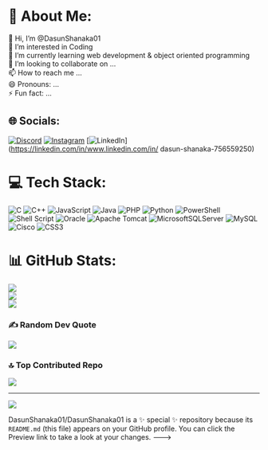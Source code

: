 # 💫 About Me:
👋 Hi, I’m @DasunShanaka01<br>👀 I’m interested in Coding<br>🌱 I’m currently learning web development & object oriented programming<br>💞️ I’m looking to collaborate on ...<br>📫 How to reach me ...<br>😄 Pronouns: ...<br>⚡ Fun fact: ...


## 🌐 Socials:
[![Discord](https://img.shields.io/badge/Discord-%237289DA.svg?logo=discord&logoColor=white)](https://discord.gg/Dasun#9668) [![Instagram](https://img.shields.io/badge/Instagram-%23E4405F.svg?logo=Instagram&logoColor=white)](https://instagram.com/https://www.instagram.com/dasun_shanaka01?igsh=MXM1YnUwbmpybXFtNQ== ) [![LinkedIn](https://img.shields.io/badge/LinkedIn-%230077B5.svg?logo=linkedin&logoColor=white)](https://linkedin.com/in/www.linkedin.com/in/ dasun-shanaka-756559250) 

# 💻 Tech Stack:
![C](https://img.shields.io/badge/c-%2300599C.svg?style=for-the-badge&logo=c&logoColor=white) ![C++](https://img.shields.io/badge/c++-%2300599C.svg?style=for-the-badge&logo=c%2B%2B&logoColor=white) ![JavaScript](https://img.shields.io/badge/javascript-%23323330.svg?style=for-the-badge&logo=javascript&logoColor=%23F7DF1E) ![Java](https://img.shields.io/badge/java-%23ED8B00.svg?style=for-the-badge&logo=openjdk&logoColor=white) ![PHP](https://img.shields.io/badge/php-%23777BB4.svg?style=for-the-badge&logo=php&logoColor=white) ![Python](https://img.shields.io/badge/python-3670A0?style=for-the-badge&logo=python&logoColor=ffdd54) ![PowerShell](https://img.shields.io/badge/PowerShell-%235391FE.svg?style=for-the-badge&logo=powershell&logoColor=white) ![Shell Script](https://img.shields.io/badge/shell_script-%23121011.svg?style=for-the-badge&logo=gnu-bash&logoColor=white) ![Oracle](https://img.shields.io/badge/Oracle-F80000?style=for-the-badge&logo=oracle&logoColor=white) ![Apache Tomcat](https://img.shields.io/badge/apache%20tomcat-%23F8DC75.svg?style=for-the-badge&logo=apache-tomcat&logoColor=black) ![MicrosoftSQLServer](https://img.shields.io/badge/Microsoft%20SQL%20Server-CC2927?style=for-the-badge&logo=microsoft%20sql%20server&logoColor=white) ![MySQL](https://img.shields.io/badge/mysql-4479A1.svg?style=for-the-badge&logo=mysql&logoColor=white) ![Cisco](https://img.shields.io/badge/cisco-%23049fd9.svg?style=for-the-badge&logo=cisco&logoColor=black) ![CSS3](https://img.shields.io/badge/css3-%231572B6.svg?style=for-the-badge&logo=css3&logoColor=white)
# 📊 GitHub Stats:
![](https://github-readme-stats.vercel.app/api?username=DasunShanaka01&theme=dark&hide_border=false&include_all_commits=false&count_private=false)<br/>
![](https://github-readme-streak-stats.herokuapp.com/?user=DasunShanaka01&theme=dark&hide_border=false)<br/>
![](https://github-readme-stats.vercel.app/api/top-langs/?username=DasunShanaka01&theme=dark&hide_border=false&include_all_commits=false&count_private=false&layout=compact)

### ✍️ Random Dev Quote
![](https://quotes-github-readme.vercel.app/api?type=horizontal&theme=radical)

### 🔝 Top Contributed Repo
![](https://github-contributor-stats.vercel.app/api?username=DasunShanaka01&limit=5&theme=dark&combine_all_yearly_contributions=true)

---
[![](https://visitcount.itsvg.in/api?id=DasunShanaka01&icon=0&color=0)](https://visitcount.itsvg.in)

<!-- Proudly created with GPRM ( https://gprm.itsvg.in ) -->

DasunShanaka01/DasunShanaka01 is a ✨ special ✨ repository because its `README.md` (this file) appears on your GitHub profile.
You can click the Preview link to take a look at your changes.
--->
